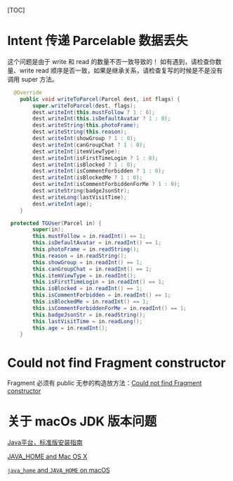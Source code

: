 [TOC]

# Intent 传递 Parcelable 数据丢失

这个问题是由于 write 和 read 的数量不否一致导致的！ 如有遇到，请检查你数量、write read 顺序是否一致，如果是继承关系，请检查复写的时候是不是没有调用 super 方法。

```java
  @Override
    public void writeToParcel(Parcel dest, int flags) {
        super.writeToParcel(dest, flags);
        dest.writeInt(this.mustFollow ? 1 : 0);
        dest.writeInt(this.isDefaultAvatar ? 1 : 0);
        dest.writeString(this.photoFrame);
        dest.writeString(this.reason);
        dest.writeInt(showGroup ? 1 : 0);
        dest.writeInt(canGroupChat ? 1 : 0);
        dest.writeInt(itemViewType);
        dest.writeInt(isFirstTimeLogin ? 1 : 0);
        dest.writeInt(isBlocked ? 1 : 0);
        dest.writeInt(isCommentForbidden ? 1 : 0);
        dest.writeInt(isBlockedMe ? 1 : 0);
        dest.writeInt(isCommentForbiddenForMe ? 1 : 0);
        dest.writeString(badgeJsonStr);
        dest.writeLong(lastVisitTime);
        dest.writeInt(age);
    }
```

```java
 protected TGUser(Parcel in) {
        super(in);
        this.mustFollow = in.readInt() == 1;
        this.isDefaultAvatar = in.readInt() == 1;
        this.photoFrame = in.readString();
        this.reason = in.readString();
        this.showGroup = in.readInt() == 1;
        this.canGroupChat = in.readInt() == 1;
        this.itemViewType = in.readInt();
        this.isFirstTimeLogin = in.readInt() == 1;
        this.isBlocked = in.readInt() == 1;
        this.isCommentForbidden = in.readInt() == 1;
        this.isBlockedMe = in.readInt() == 1;
        this.isCommentForbiddenForMe = in.readInt() == 1;
        this.badgeJsonStr = in.readString();
        this.lastVisitTime = in.readLong();
        this.age = in.readInt();
    }
```



# Could not find Fragment constructor 

Fragment 必须有 public 无参的构造放方法：[Could not find Fragment constructor](https://stackoverflow.com/questions/51831053/could-not-find-fragment-constructor)



# 关于 macOs JDK 版本问题

[Java平台，标准版安装指南](https://docs.oracle.com/javase/9/install/installation-jdk-and-jre-macos.htm#JSJIG-GUID-2FE451B0-9572-4E38-A1A5-568B77B146DE)

[JAVA_HOME and Mac OS X](https://mattshomepage.com/articles/2016/May/22/java_home_mac_os_x/)

[`java_home` and `JAVA_HOME` on macOS](https://medium.com/notes-for-geeks/java-home-and-java-home-on-macos-f246cab643bd)

